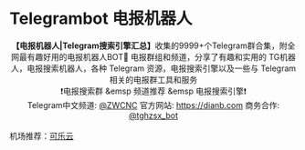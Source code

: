 # Telegrambot 电报机器人
<div align="center">
<strong>【电报机器人|Telegram搜索引擎汇总】</strong>收集的9999+个Telegram群合集，附全网最有趣好用的电报机器人BOT🤖 电报群组和频道，分享了有趣和实用的 TG机器人，电报搜索机器人，各种 Telegram 资源，电报搜索引擎以及一些与 Telegram 相关的电报群工具和服务
<br>
  ❗️电报搜索群 &emsp  频道推荐  &emsp 电报搜索引擎❗️<br>
 <a>Telegram中文频道:</a> <a href="https://t.me/ZWCNC">@ZWCNC</a>  <a>官方网站:</a> <a href="https://dia.com">https://dianb.com</a>  <a>商务合作:</a> <a href="https://t.me/t">@tghzsx_bot</a>
<br>
  
</div>
<br>机场推荐：<a href="https://cokecloud.cyou/#/register?code=oormOLYK">可乐云</a><br>

